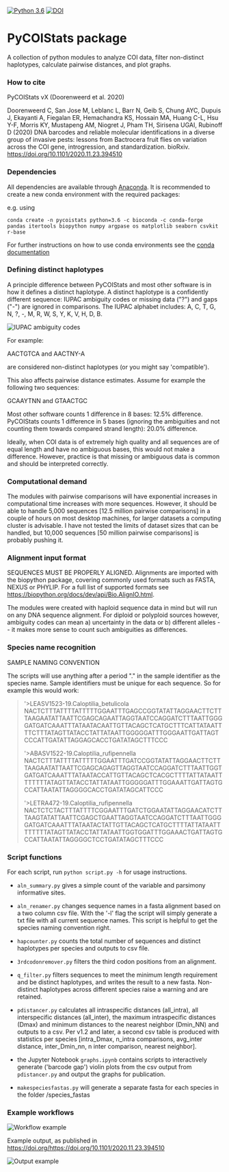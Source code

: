[![Python 3.6](https://img.shields.io/badge/python-3.6-blue.svg)](https://www.python.org/downloads/release/python-360/)
[![DOI](https://zenodo.org/badge/264048060.svg)](https://zenodo.org/badge/latestdoi/264048060)

# PyCOIStats package
A collection of python modules to analyze COI data, filter non-distinct haplotypes, calculate pairwise distances, and plot graphs.


### How to cite

PyCOIStats vX (Doorenweerd et al. 2020)

Doorenweerd C, San Jose M, Leblanc L, Barr N, Geib S, Chung AYC, Dupuis J, Ekayanti A, Fiegalan ER, Hemachandra KS, Hossain MA, Huang C-L, Hsu Y-F, Morris KY, Mustapeng AM, Niogret J, Pham TH, Sirisena UGAI, Rubinoff D (2020) DNA barcodes and reliable molecular identifications in a diverse group of invasive pests: lessons from Bactrocera fruit flies on variation across the COI gene, introgression, and standardization. bioRxiv. https://doi.org/10.1101/2020.11.23.394510 

### Dependencies

All dependencies are available through [Anaconda](https://anaconda.org/anaconda/repo). It is recommended to create a new conda environment with the required packages:

e.g. using

```conda create -n pycoistats python=3.6 -c bioconda -c conda-forge pandas itertools biopython numpy argpase os matplotlib seaborn csvkit r-base```

For further instructions on how to use conda environments see the [conda documentation](https://docs.conda.io/projects/conda/en/latest/user-guide/tasks/manage-environments.html)


### Defining distinct haplotypes

A principle difference between PyCOIStats and most other software is in how it defines a distinct haplotype. A distinct haplotype is a confidently different sequence: IUPAC ambiguity codes or missing data ("?") and gaps ("-") are ignored in comparisons. The IUPAC alphabet includes: A, C, T, G, N, ?, -, M, R, W, S, Y, K, V, H, D, B.

![IUPAC ambiguity codes](IUPAC_codes.png)

For example:

AACTGTCA and AACTNY-A

are considered non-distinct haplotypes (or you might say 'compatible').

This also affects pairwise distance estimates. Assume for example the following two sequences:

GCAAYTNN and GTAACTGC

Most other software counts 1 difference in 8 bases: 12.5% difference. PyCOIStats counts 1 difference in 5 bases (ignoring the ambiguities and not counting them towards compared strand length): 20.0% difference.

Ideally, when COI data is of extremely high quality and all sequences are of equal length and have no ambiguous bases, this would not make a difference. However, practice is that missing or ambiguous data is common and should be interpreted correctly.


### Computational demand

The modules with pairwise comparisons will have exponential increases in computational time increases with more sequences. However, it should be able to handle 5,000 sequences [12.5 million pairwise comparisons] in a couple of hours on most desktop machines, for larger datasets a computing cluster is advisable. I have not tested the limits of dataset sizes that can be handled, but 10,000 sequences [50 million pairwise comparisons] is probably pushing it.


### Alignment input format

SEQUENCES MUST BE PROPERLY ALIGNED. Alignments are imported with the biopython package, covering commonly used formats such as FASTA, NEXUS or PHYLIP. For a full list of supported formats see https://biopython.org/docs/dev/api/Bio.AlignIO.html.

The modules were created with haploid sequence data in mind but will run on any DNA sequence alignment. For diploid or polyploid sources however, ambiguity codes can mean a) uncertainty in the data or b) different alleles -- it makes more sense to count such ambiguities as differences.

### Species name recognition

SAMPLE NAMING CONVENTION

The scripts will use anything after a period "." in the sample identifier as the species name. Sample identifiers must be unique for each sequence. So for example this would work:

>'>LEASV1523-19.Caloptilia_betulicola
NACTCTTTATTTTATTTTTGGAATTTGAGCCGGTATATTAGGAACTTCTTTAAGAATATTAATTCGAGCAGAATTAGGTAATCCAGGATCTTTAATTGGGGATGATCAAATTTATAATACAATTGTTACAGCTCATGCTTTCATTATAATTTTCTTTATAGTTATACCTATTATAATTGGGGGATTTGGGAATTGATTAGTCCCATTGATATTAGGAGCACCTGATATAGCTTTCCC
>
>'>ABASV1522-19.Caloptilia_rufipennella
NACTCTTTATTTTATTTTTGGAATTTGATCCGGTATATTAGGAACTTCTTTAAGAATATTAATTCGAGCAGAGTTAGGTAATCCAGGATCTTTAATTGGTGATGATCAAATTTATAATACCATTGTTACAGCTCACGCTTTTATTATAATTTTTTTTATAGTTATACCTATTATAATTGGGGGATTTGGAAATTGATTAGTGCCATTAATATTAGGGGCACCTGATATAGCATTCCC
>
>'>LETRA472-19.Caloptilia_rufipennella
NACTCTCTACTTTATTTTCGGAATTTGATCTGGAATATTAGGAACATCTTTAAGTATATTAATTCGAGCTGAATTAGGTAATCCAGGATCTTTAATTGGGGATGATCAAATTTATAATACTATTGTTACAGCTCATGCTTTTATTATAATTTTTTTTATAGTTATACCTATTATAATTGGTGGATTTGGAAACTGATTAGTGCCATTAATATTAGGGGCTCCTGATATAGCTTTCCC


### Script functions

For each script, run `python script.py -h` for usage instructions.

- `aln_summary.py` gives a simple count of the variable and parsimony informative sites.

- `aln_renamer.py` changes sequence names in a fasta alignment based on a two column csv file. With the '-l' flag the script will simply generate a txt file with all current sequence names. This script is helpful to get the species naming convention right.

- `hapcounter.py` counts the total number of sequences and distinct haplotypes per species and outputs to csv file.

- `3rdcodonremover.py` filters the third codon positions from an alignment.

- `q_filter.py` filters sequences to meet the minimum length requirement and be distinct haplotypes, and writes the result to a new fasta. Non-distinct haplotypes across different species raise a warning and are retained.

- `pdistancer.py` calculates all intraspecific distances (all_intra), all interspecific distances (all_inter), the maximum intraspecific distances (Dmax) and minimum distances to the nearest neighbor (Dmin_NN) and outputs to a csv. Per v1.2 and later, a second csv table is produced with statistics per species [intra_Dmax, n_intra comparisons, avg_inter distance, inter_Dmin_nn, n inter comparison, nearest neighbor].

- the Jupyter Notebook `graphs.ipynb` contains scripts to interactively generate ('barcode gap') violin plots from the csv output from ```pdistancer.py``` and output the graphs for publication.

- `makespeciesfastas.py` will generate a separate fasta for each species in the folder /species_fastas


### Example workflows

![Workflow example](workflow_example.png)


Example output, as published in https://doi.org/https://doi.org/10.1101/2020.11.23.394510

![Output example](output_example.png)
